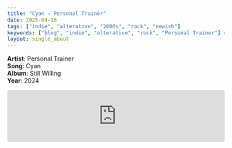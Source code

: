 ```yaml
---
title: "Cyan - Personal Trainer"
date: 2025-04-26
tags: ["indie", "alterative", "2000s", "rock", "newish"] 
keywords: ["blog", "indie", "alterative", "rock", "Personal Trainer"] #["indie-rock", "alterative", "rock", "lo-fi", "new", "60s", "70s", "80s", "90s", "2000s", "2010s", "2020s"]
layout: single_about
---
```


**Artist**: Personal Trainer \
**Song**: Cyan \
**Album**: Still Willing \
**Year**: 2024

<iframe style="border: 0; width: 100%; height: 120px;" src="https://bandcamp.com/EmbeddedPlayer/album=2940093865/size=large/bgcol=ffffff/linkcol=0687f5/tracklist=false/artwork=small/track=564153135/transparent=true/" seamless><a href="https://personaltrainer.bandcamp.com/album/still-willing">Still Willing by Personal Trainer</a></iframe>